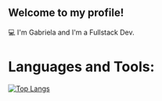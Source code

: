 ## Welcome to my profile!

💻 I'm Gabriela and I'm a Fullstack Dev.

# Languages and Tools:
[![Top Langs](https://github-readme-stats.vercel.app/api/top-langs/?username=gabiqss)](https://github.com/gabiqss)
